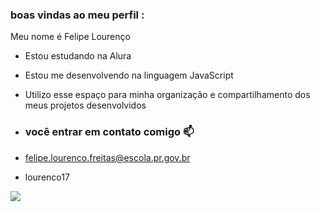 ### boas vindas ao meu perfil :

Meu nome é Felipe Lourenço 

- Estou estudando na Alura
- Estou me desenvolvendo na linguagem JavaScript
- Utilizo esse espaço para minha organização e compartilhamento dos meus projetos desenvolvidos

- ### você entrar em contato comigo 📫

- felipe.lourenco.freitas@escola.pr.gov.br

- lourenco17

![](9https://media.tenor.com/VhFmRTHDglQAAAAM/messi-ronaldo.gif)
